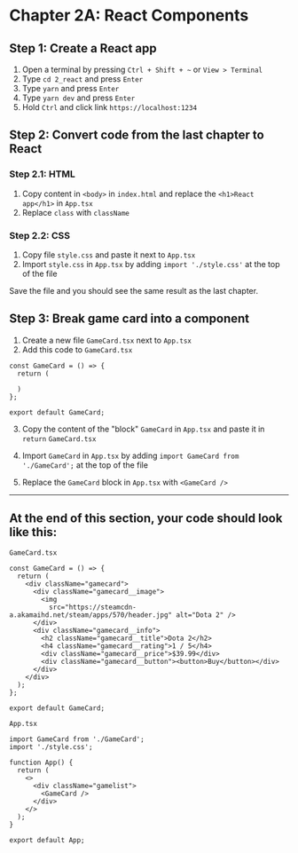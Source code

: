 # Chapter 2A: React Components

## Step 1: Create a React app
1. Open a terminal by pressing `Ctrl + Shift + ~` or `View > Terminal`
2. Type `cd 2_react` and press `Enter`
3. Type `yarn` and press `Enter`
4. Type `yarn dev` and press `Enter`
5. Hold `Ctrl` and click link `https://localhost:1234` 

## Step 2: Convert code from the last chapter to React

### Step 2.1: HTML
1. Copy content in `<body>` in `index.html` and replace the `<h1>React app</h1>` in `App.tsx`
2. Replace `class` with `className`

### Step 2.2: CSS
1. Copy file `style.css` and paste it next to `App.tsx`
2. Import `style.css` in `App.tsx` by adding `import './style.css'` at the top of the file

Save the file and you should see the same result as the last chapter.

<!-- Talk about components compositions -->
<!-- Highlight the tree and block -->

## Step 3: Break game card into a component

1. Create a new file `GameCard.tsx` next to `App.tsx`
2. Add this code to `GameCard.tsx`
```tsx
const GameCard = () => {
  return (
    
  )
};

export default GameCard;
```

3. Copy the content of the "block" `GameCard` in `App.tsx` and paste it in `return` `GameCard.tsx`

4. Import `GameCard` in `App.tsx` by adding `import GameCard from './GameCard';` at the top of the file

5. Replace the `GameCard` block in `App.tsx` with `<GameCard />`

---

## At the end of this section, your code should look like this:

`GameCard.tsx`

```tsx
const GameCard = () => {
  return (
    <div className="gamecard">
      <div className="gamecard__image">
        <img
          src="https://steamcdn-a.akamaihd.net/steam/apps/570/header.jpg" alt="Dota 2" />
      </div>
      <div className="gamecard__info">
        <h2 className="gamecard__title">Dota 2</h2>
        <h4 className="gamecard__rating">1 / 5</h4>
        <div className="gamecard__price">$39.99</div>
        <div className="gamecard__button"><button>Buy</button></div>
      </div>
    </div>
  );
};

export default GameCard;
```

`App.tsx`

```tsx
import GameCard from './GameCard';
import './style.css';

function App() {
  return (
    <>
      <div className="gamelist">
        <GameCard />
      </div>
    </>
  );
}

export default App;
```

